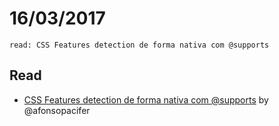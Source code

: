 # 16/03/2017
`read: CSS Features detection de forma nativa com @supports`

## Read
- [CSS Features detection de forma nativa com @supports](https://codepen.io/afonsopacifer/post/css-feature-detection) by @afonsopacifer
